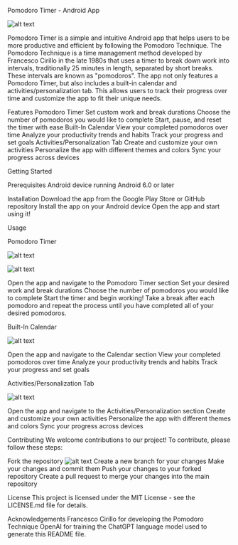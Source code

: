 Pomodoro Timer - Android App

![alt text](https://github.com/dev-agra/Pomodoro/blob/main/ScreenShots/WhatsApp%20Image%202023-04-11%20at%2023.57.46.jpg?raw=true)

Pomodoro Timer is a simple and intuitive Android app that helps users to be more productive and efficient by following the Pomodoro Technique. The Pomodoro Technique is a time management method developed by Francesco Cirillo in the late 1980s that uses a timer to break down work into intervals, traditionally 25 minutes in length, separated by short breaks. These intervals are known as "pomodoros".
The app not only features a Pomodoro Timer, but also includes a built-in calendar and activities/personalization tab. This allows users to track their progress over time and customize the app to fit their unique needs.

Features
Pomodoro Timer
Set custom work and break durations
Choose the number of pomodoros you would like to complete
Start, pause, and reset the timer with ease
Built-In Calendar
View your completed pomodoros over time
Analyze your productivity trends and habits
Track your progress and set goals
Activities/Personalization Tab
Create and customize your own activities
Personalize the app with different themes and colors
Sync your progress across devices

Getting Started

Prerequisites
Android device running Android 6.0 or later

Installation
Download the app from the Google Play Store or GitHub repository
Install the app on your Android device
Open the app and start using it!

Usage

Pomodoro Timer

![alt text](https://github.com/dev-agra/Pomodoro/blob/main/ScreenShots/WhatsApp%20Image%202023-04-11%20at%2023.57.46.jpg?raw=true)

![alt text](https://github.com/dev-agra/Pomodoro/blob/main/ScreenShots/WhatsApp%20Image%202023-04-11%20at%2023.57.495.jpg?raw=true)

Open the app and navigate to the Pomodoro Timer section
Set your desired work and break durations
Choose the number of pomodoros you would like to complete
Start the timer and begin working!
Take a break after each pomodoro and repeat the process until you have completed all of your desired pomodoros.



Built-In Calendar

![alt text](https://github.com/dev-agra/Pomodoro/blob/main/ScreenShots/WhatsApp%20Image%202023-04-11%20at%2023.57.47.jpg?raw=true)

Open the app and navigate to the Calendar section
View your completed pomodoros over time
Analyze your productivity trends and habits
Track your progress and set goals

Activities/Personalization Tab

![alt text](https://github.com/dev-agra/Pomodoro/blob/main/ScreenShots/WhatsApp%20Image%202023-04-11%20at%2023.57.471.jpg?raw=true)

Open the app and navigate to the Activities/Personalization section
Create and customize your own activities
Personalize the app with different themes and colors
Sync your progress across devices

Contributing
We welcome contributions to our project! To contribute, please follow these steps:

Fork the repository
![alt text](https://github.com/dev-agra/Pomodoro/blob/main/ScreenShots/WhatsApp%20Image%202023-04-11%20at%2023.57.483.jpg?raw=true)
Create a new branch for your changes
Make your changes and commit them
Push your changes to your forked repository
Create a pull request to merge your changes into the main repository

License
This project is licensed under the MIT License - see the LICENSE.md file for details.

Acknowledgements
Francesco Cirillo for developing the Pomodoro Technique
OpenAI for training the ChatGPT language model used to generate this README file.
